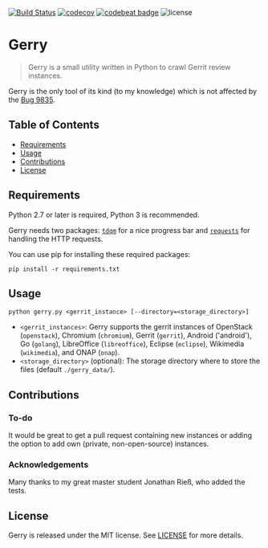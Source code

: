 [![Build Status](https://travis-ci.org/michaeldorner/Gerry.svg)](https://travis-ci.org/michaeldorner/Gerry) 
[![codecov](https://codecov.io/gh/michaeldorner/Gerry/branch/master/graph/badge.svg)](https://codecov.io/gh/michaeldorner/Gerry)
[![codebeat badge](https://codebeat.co/badges/f8306b22-3837-4244-a637-e880c6532700)](https://codebeat.co/projects/github-com-michaeldorner-gerry-master)
![license](https://img.shields.io/github/license/mashape/apistatus.svg)

# Gerry

> Gerry is a small utility written in Python to crawl Gerrit review instances. 

Gerry is the only tool of its kind (to my knowledge) which is not affected by the [Bug 9835](https://bugs.chromium.org/p/gerrit/issues/detail?id=9385). 


## Table of Contents

- [Requirements](#requirements)
- [Usage](#usage)
- [Contributions](#contributions)
- [License](#license)


## Requirements

Python 2.7 or later is required, Python 3 is recommended. 

Gerry needs two packages: [`tdqm`](https://github.com/noamraph/tqdm) for a nice progress bar and [`requests`](https://github.com/requests/requests) for handling the HTTP requests. 

You can use pip for installing these required packages:

    pip install -r requirements.txt 

## Usage

    python gerry.py <gerrit_instance> [--directory=<storage_directory>]
    
* `<gerrit_instances>`: Gerry supports the gerrit instances of OpenStack (`openstack`), Chromium (`chromium`), Gerrit (`gerrit`), Android ('android'), Go (`golang`), LibreOffice (`libreoffice`), Eclipse (`eclipse`), Wikimedia (`wikimedia`), and ONAP (`onap`). 
* `<storage_directory>` (optional): The storage directory where to store the files (default `./gerry_data/`).


## Contributions

### To-do

It would be great to get a pull request containing new instances or adding the option to add own (private, non-open-source) instances. 


### Acknowledgements

Many thanks to my great master student Jonathan Rieß, who added the tests. 


## License 

Gerry is released under the MIT license. See [LICENSE](LICENSE) for more details.
